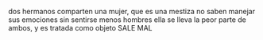 dos hermanos comparten una mujer, que es una mestiza
no saben manejar sus emociones sin sentirse menos hombres
ella se lleva la peor parte de ambos, y es tratada como objeto
SALE MAL